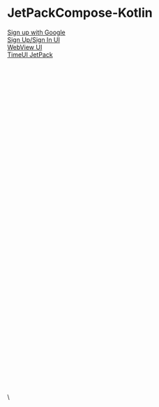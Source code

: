 # JetPackCompose-Kotlin
[Sign up with Google]()\
[Sign Up/Sign In UI]()\
[WebView UI](3-WebViewUI)\
[TimeUI JetPack]()\
[]()\
[]()\
[]()\
[]()\
[]()\
[]()\
[]()\
[]()\
[]()\
[]()\
[]()\
[]()\
[]()\
[]()\
[]()\
[]()\
[]()\
[]()\
[]()\
[]()\
[]()\
[]()\
[]()\
[]()\
[]()\
[]()\
[]()\
[]()\
[]()\
[]()\
[]()\
[]()\
[]()\
[]()\
[]()\
[]()\
[]()\
[]()\
[]()\
[]()\
[]()\
[]()\
[]()\
[]()\
[]()\
[]()\